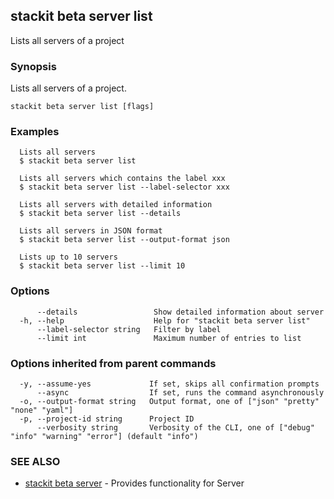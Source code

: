## stackit beta server list

Lists all servers of a project

### Synopsis

Lists all servers of a project.

```
stackit beta server list [flags]
```

### Examples

```
  Lists all servers
  $ stackit beta server list

  Lists all servers which contains the label xxx
  $ stackit beta server list --label-selector xxx

  Lists all servers with detailed information
  $ stackit beta server list --details

  Lists all servers in JSON format
  $ stackit beta server list --output-format json

  Lists up to 10 servers
  $ stackit beta server list --limit 10
```

### Options

```
      --details                 Show detailed information about server
  -h, --help                    Help for "stackit beta server list"
      --label-selector string   Filter by label
      --limit int               Maximum number of entries to list
```

### Options inherited from parent commands

```
  -y, --assume-yes             If set, skips all confirmation prompts
      --async                  If set, runs the command asynchronously
  -o, --output-format string   Output format, one of ["json" "pretty" "none" "yaml"]
  -p, --project-id string      Project ID
      --verbosity string       Verbosity of the CLI, one of ["debug" "info" "warning" "error"] (default "info")
```

### SEE ALSO

* [stackit beta server](./stackit_beta_server.md)	 - Provides functionality for Server


